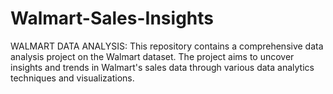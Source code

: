 # Walmart-Sales-Insights
WALMART DATA ANALYSIS: This repository contains a comprehensive data analysis project on the Walmart dataset. The project aims to uncover insights and trends in Walmart's sales data through various data analytics techniques and visualizations.
